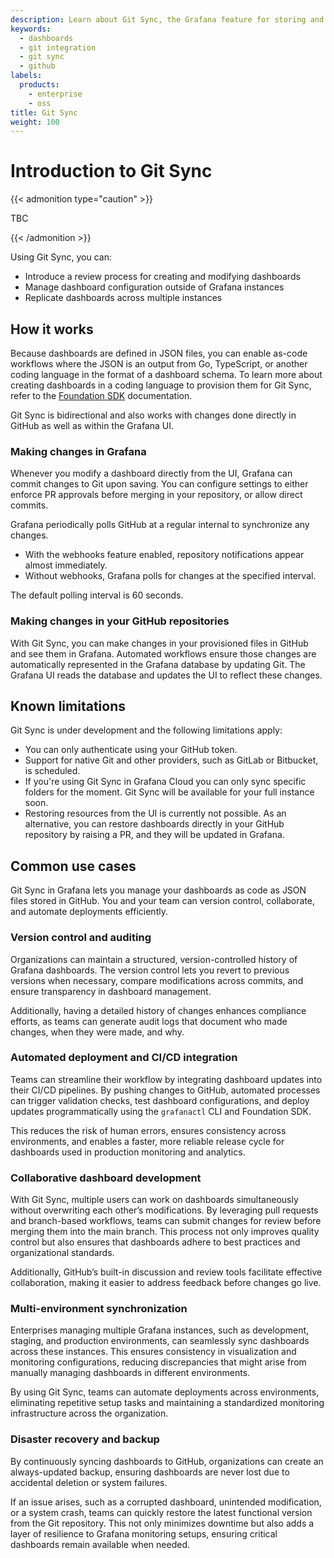 ```yaml
---
description: Learn about Git Sync, the Grafana feature for storing and managing dashboards within GitHub repositories.
keywords:
  - dashboards
  - git integration
  - git sync
  - github
labels:
  products:
    - enterprise
    - oss
title: Git Sync
weight: 100
---
```


# Introduction to Git Sync

{{< admonition type="caution" >}}

TBC

{{< /admonition >}}

Using Git Sync, you can:

- Introduce a review process for creating and modifying dashboards
- Manage dashboard configuration outside of Grafana instances
- Replicate dashboards across multiple instances

## How it works

Because dashboards are defined in JSON files, you can enable as-code workflows where the JSON is an output from Go, TypeScript, or another coding language in the format of a dashboard schema. To learn more about creating dashboards in a coding language to provision them for Git Sync, refer to the [Foundation SDK](https://grafana.com/docs/grafana/<GRAFANA_VERSION>/observability-as-code/foundation-sdk) documentation.

Git Sync is bidirectional and also works with changes done directly in GitHub as well as within the Grafana UI.

### Making changes in Grafana 

Whenever you modify a dashboard directly from the UI, Grafana can commit changes to Git upon saving. You can configure settings to either enforce PR approvals before merging in your repository, or allow direct commits.

Grafana periodically polls GitHub at a regular internal to synchronize any changes.
  
  - With the webhooks feature enabled, repository notifications appear almost immediately.
  - Without webhooks, Grafana polls for changes at the specified interval.

The default polling interval is 60 seconds.

### Making changes in your GitHub repositories

With Git Sync, you can make changes in your provisioned files in GitHub and see them in Grafana. Automated workflows ensure those changes are automatically represented in the Grafana database by updating Git. The Grafana UI reads the database and updates the UI to reflect these changes.

## Known limitations

Git Sync is under development and the following limitations apply:

- You can only authenticate using your GitHub token.
- Support for native Git and other providers, such as GitLab or Bitbucket, is scheduled.
- If you're using Git Sync in Grafana Cloud you can only sync specific folders for the moment. Git Sync will be available for your full instance soon. 
- Restoring resources from the UI is currently not possible. As an alternative, you can restore dashboards directly in your GitHub repository by raising a PR, and they will be updated in Grafana.  

## Common use cases

Git Sync in Grafana lets you manage your dashboards as code as JSON files stored in GitHub. You and your team can version control, collaborate, and automate deployments efficiently.

### Version control and auditing

Organizations can maintain a structured, version-controlled history of Grafana dashboards. The version control lets you revert to previous versions when necessary, compare modifications across commits, and ensure transparency in dashboard management.

Additionally, having a detailed history of changes enhances compliance efforts, as teams can generate audit logs that document who made changes, when they were made, and why.

### Automated deployment and CI/CD integration

Teams can streamline their workflow by integrating dashboard updates into their CI/CD pipelines. By pushing changes to GitHub, automated processes can trigger validation checks, test dashboard configurations, and deploy updates programmatically using the `grafanactl` CLI and Foundation SDK.

This reduces the risk of human errors, ensures consistency across environments, and enables a faster, more reliable release cycle for dashboards used in production monitoring and analytics.

### Collaborative dashboard development

With Git Sync, multiple users can work on dashboards simultaneously without overwriting each other’s modifications.
By leveraging pull requests and branch-based workflows, teams can submit changes for review before merging them into the main branch. This process not only improves quality control but also ensures that dashboards adhere to best practices and organizational standards. 

Additionally, GitHub’s built-in discussion and review tools facilitate effective collaboration, making it easier to address feedback before changes go live.

### Multi-environment synchronization

Enterprises managing multiple Grafana instances, such as development, staging, and production environments, can seamlessly sync dashboards across these instances. This ensures consistency in visualization and monitoring configurations, reducing discrepancies that might arise from manually managing dashboards in different environments.

By using Git Sync, teams can automate deployments across environments, eliminating repetitive setup tasks and maintaining a standardized monitoring infrastructure across the organization.

### Disaster recovery and backup

By continuously syncing dashboards to GitHub, organizations can create an always-updated backup, ensuring dashboards are never lost due to accidental deletion or system failures.

If an issue arises, such as a corrupted dashboard, unintended modification, or a system crash, teams can quickly restore the latest functional version from the Git repository. This not only minimizes downtime but also adds a layer of resilience to Grafana monitoring setups, ensuring critical dashboards remain available when needed.
